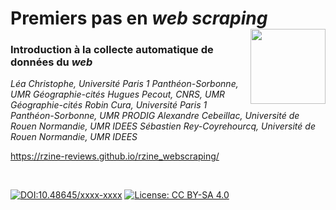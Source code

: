 # Premiers pas en *web scraping* [<img src="https://rzine.fr/assets/img/rzine.png"  align="right" width="120"/>](http://rzine.fr/)
### Introduction à la collecte automatique de données du *web*
*Léa Christophe, Université Paris 1 Panthéon-Sorbonne, UMR Géographie-cités*
*Hugues Pecout, CNRS, UMR Géographie-cités*
*Robin Cura, Université Paris 1 Panthéon-Sorbonne, UMR PRODIG*
*Alexandre Cebeillac, Université de Rouen Normandie, UMR IDEES*
*Sébastien Rey-Coyrehourcq, Université de Rouen Normandie, UMR IDEES*


https://rzine-reviews.github.io/rzine_webscraping/

<br/>  

[![DOI:10.48645/xxxx-xxxx](https://zenodo.org/badge/DOI/10.48645/xxxx-xxxx.svg)](https://doi.org/10.48645/xxxx-xxxx)
[![License: CC BY-SA 4.0](https://img.shields.io/badge/License-CC%20BY--SA%204.0-lightgrey.svg)](http://creativecommons.org/licenses/by-sa/4.0/)

